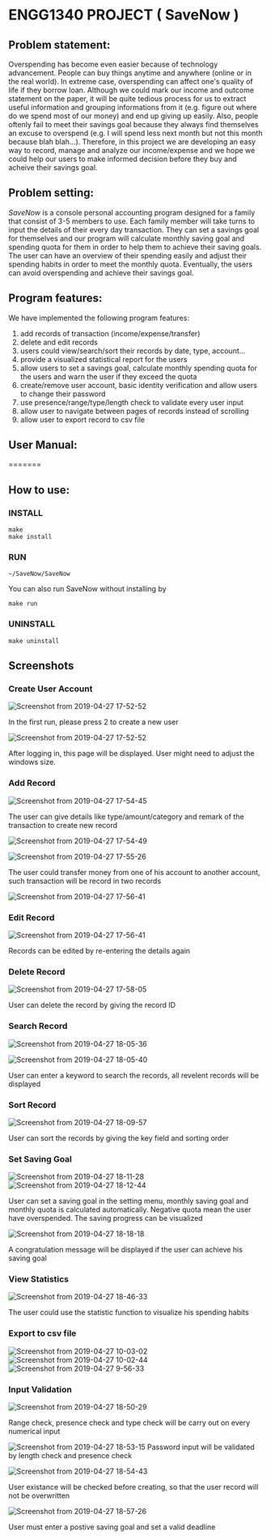 # ENGG1340 PROJECT ( SaveNow )

## Problem statement:
Overspending has become even easier because of technology advancement. People can buy things anytime and anywhere (online or in the real world). In extreme case, overspending can affect one's quality of life if they borrow loan. Although we could mark our income and outcome statement on the paper, it will be quite tedious process for us to extract useful information and grouping informations from it (e.g. figure out where do we spend most of our money)  and end up giving up easily. Also, people oftenly fail to meet their savings goal because they always find themselves an excuse to overspend (e.g. I will spend less next month but not this month because blah blah...). Therefore, in this project we are developing an easy way to record, manage and analyze our income/expense and we hope we could help our users to make informed decision before they buy and acheive their savings goal.
## Problem setting: 
*SaveNow* is a console personal accounting program designed for a family that consist of 3-5 members to use. Each family member will take turns to input the details of their every day transaction. They can set a savings goal for themselves and our program will calculate monthly saving goal and spending quota for them in order to help them to achieve their saving goals. The user can have an overview of their spending easily and adjust their spending habits in order to meet the monthly quota. Eventually, the users can avoid overspending and achieve their savings goal.
## Program features:
We have implemented the following program features:
1. add records of transaction (income/expense/transfer)
2. delete and edit records
3. users could view/search/sort their records by date, type, account...
4. provide a visualized statistical report for the users
5. allow users to set a savings goal, calculate monthly spending quota for the users and warn the user if they exceed the quota
6. create/remove user account, basic identity verification and allow users to change their password
7. use presence/range/type/length check to validate every user input
8. allow user to navigate between pages of records instead of scrolling
9. allow user to export record to csv file
## User Manual:
=======

## How to use:

### INSTALL
```
make
make install
```
### RUN
```
~/SaveNow/SaveNow
```
You can also run SaveNow without installing by
```
make run
```
### UNINSTALL
```
make uninstall
```
## Screenshots

### Create User Account
![Screenshot from 2019-04-27 17-52-52](https://user-images.githubusercontent.com/15307683/56848302-c616e980-6919-11e9-9181-36d6989319d3.png)

In the first run, please press 2 to create a new user

![Screenshot from 2019-04-27 17-52-52](https://user-images.githubusercontent.com/15307683/56848302-c616e980-6919-11e9-9181-36d6989319d3.png)

After logging  in, this page will be displayed. User might need to adjust the windows size.

### Add Record
![Screenshot from 2019-04-27 17-54-45](https://user-images.githubusercontent.com/15307683/56848341-4fc6b700-691a-11e9-8760-ca9441b54e69.png)

The user can give details like type/amount/category and remark of the transaction to create new record

![Screenshot from 2019-04-27 17-54-49](https://user-images.githubusercontent.com/15307683/56848354-843a7300-691a-11e9-8ad8-2db1b6df7e2c.png)

![Screenshot from 2019-04-27 17-55-26](https://user-images.githubusercontent.com/15307683/56848360-a7652280-691a-11e9-866c-b3d88125562c.png)

The user could transfer money from one of his account to another account, such transaction will be record in two records

![Screenshot from 2019-04-27 17-56-41](https://user-images.githubusercontent.com/15307683/56848379-e09d9280-691a-11e9-8153-5e8d076e99dd.png)

### Edit Record
![Screenshot from 2019-04-27 17-56-41](https://user-images.githubusercontent.com/15307683/56848418-573a9000-691b-11e9-91bf-376dc33a353e.png)

Records can be edited by re-entering the details again

### Delete Record
![Screenshot from 2019-04-27 17-58-05](https://user-images.githubusercontent.com/15307683/56848429-79341280-691b-11e9-903f-95fb06ff4fc3.png)

User can delete the record by giving the record ID

### Search Record
![Screenshot from 2019-04-27 18-05-36](https://user-images.githubusercontent.com/15307683/56848443-a4b6fd00-691b-11e9-888d-1bd382e1204c.png)

![Screenshot from 2019-04-27 18-05-40](https://user-images.githubusercontent.com/15307683/56848445-af719200-691b-11e9-953d-4ba0bb71bc98.png)

User can enter a keyword to search the records, all revelent records will be displayed 

### Sort Record
![Screenshot from 2019-04-27 18-09-57](https://user-images.githubusercontent.com/15307683/56848460-f495c400-691b-11e9-8c7e-36824adadbdf.png)

User can sort the records by giving the key field and sorting order

### Set Saving Goal
![Screenshot from 2019-04-27 18-11-28](https://user-images.githubusercontent.com/15307683/56848478-29098000-691c-11e9-829e-44a179102093.png)
![Screenshot from 2019-04-27 18-12-44](https://user-images.githubusercontent.com/15307683/56848479-29098000-691c-11e9-9ea5-1848ef28df12.png)

User can set a saving goal in the setting menu, monthly saving goal and monthly quota is calculated automatically. Negative quota mean the user have overspended. The saving progress can be visualized 

![Screenshot from 2019-04-27 18-18-18](https://user-images.githubusercontent.com/15307683/56848495-6bcb5800-691c-11e9-93d6-94045abb94f1.png)

A congratulation message will be displayed if the user can achieve his saving goal

### View Statistics
![Screenshot from 2019-04-27 18-46-33](https://user-images.githubusercontent.com/15307683/56848522-cfee1c00-691c-11e9-8728-8177e97c4896.png)

The user could use the statistic function to visualize his spending habits

### Export to csv file
![Screenshot from 2019-04-27 10-03-02](https://user-images.githubusercontent.com/47233421/56850758-3bde7d80-6939-11e9-81a2-700f3a38c9b7.png)
![Screenshot from 2019-04-27 10-02-44](https://user-images.githubusercontent.com/47233421/56850747-1ea9af00-6939-11e9-93a2-51a9c6931da0.png)
![Screenshot from 2019-04-27 9-56-33](https://user-images.githubusercontent.com/47233421/56850752-2cf7cb00-6939-11e9-9196-1ed2b864f874.png)

### Input Validation
![Screenshot from 2019-04-27 18-50-29](https://user-images.githubusercontent.com/15307683/56848579-63275180-691d-11e9-8665-daaaa0b22adc.png)

Range check, presence check and type check will be carry out on every numerical input

![Screenshot from 2019-04-27 18-53-15](https://user-images.githubusercontent.com/15307683/56848618-bd281700-691d-11e9-993d-fc1c6f1a07b0.png)
Password input will be validated by length check and presence check

![Screenshot from 2019-04-27 18-54-43](https://user-images.githubusercontent.com/15307683/56848641-f6608700-691d-11e9-992f-af2e922a4ac6.png)

User existance will be checked before creating, so that the user record will not be overwritten

![Screenshot from 2019-04-27 18-57-26](https://user-images.githubusercontent.com/15307683/56848683-522b1000-691e-11e9-83f2-7dc7c39db3a6.png)

User must enter a postive saving goal and set a valid deadline 


